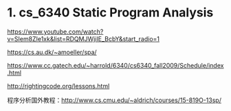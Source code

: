 # 1. cs_6340 Static Program Analysis






https://www.youtube.com/watch?v=SIem8ZIe1xk&list=RDQMJWjiIE_BcbY&start_radio=1




https://cs.au.dk/~amoeller/spa/





https://www.cc.gatech.edu/~harrold/6340/cs6340_fall2009/Schedule/index.html



http://rightingcode.org/lessons.html




程序分析国外教程：http://www.cs.cmu.edu/~aldrich/courses/15-819O-13sp/

















